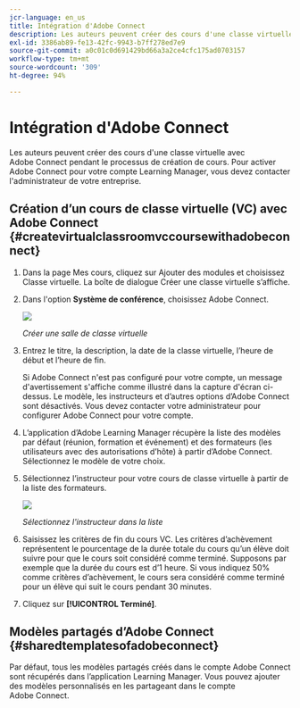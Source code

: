 ```yaml
---
jcr-language: en_us
title: Intégration d'Adobe Connect
description: Les auteurs peuvent créer des cours d'une classe virtuelle avec Adobe Connect pendant le processus de création de cours. Pour activer Adobe Connect pour votre compte Learning Manager, vous devez contacter l'administrateur de votre entreprise.
exl-id: 3386ab89-fe13-42fc-9943-b7ff278ed7e9
source-git-commit: a0c01c0d691429bd66a3a2ce4cfc175ad0703157
workflow-type: tm+mt
source-wordcount: '309'
ht-degree: 94%

---
```


# Intégration d&#39;Adobe Connect

Les auteurs peuvent créer des cours d&#39;une classe virtuelle avec Adobe Connect pendant le processus de création de cours. Pour activer Adobe Connect pour votre compte Learning Manager, vous devez contacter l&#39;administrateur de votre entreprise.

## Création d’un cours de classe virtuelle (VC) avec Adobe Connect {#createvirtualclassroomvccoursewithadobeconnect}

1. Dans la page Mes cours, cliquez sur Ajouter des modules et choisissez Classe virtuelle. La boîte de dialogue Créer une classe virtuelle s’affiche.
1. Dans l&#39;option **Système de conférence**, choisissez Adobe Connect.

   ![](assets/create-vc-author.png)

   *Créer une salle de classe virtuelle*

1. Entrez le titre, la description, la date de la classe virtuelle, l’heure de début et l’heure de fin.

   Si Adobe Connect n&#39;est pas configuré pour votre compte, un message d&#39;avertissement s&#39;affiche comme illustré dans la capture d&#39;écran ci-dessus. Le modèle, les instructeurs et d’autres options d’Adobe Connect sont désactivés. Vous devez contacter votre administrateur pour configurer Adobe Connect pour votre compte.

1. L’application d’Adobe Learning Manager récupère la liste des modèles par défaut (réunion, formation et événement) et des formateurs (les utilisateurs avec des autorisations d’hôte) à partir d’Adobe Connect. Sélectionnez le modèle de votre choix.
1. Sélectionnez l’instructeur pour votre cours de classe virtuelle à partir de la liste des formateurs.

   ![](assets/instructors-list-author.png)

   *Sélectionnez l&#39;instructeur dans la liste*

1. Saisissez les critères de fin du cours VC. Les critères d’achèvement représentent le pourcentage de la durée totale du cours qu’un élève doit suivre pour que le cours soit considéré comme terminé. Supposons par exemple que la durée du cours est d’1 heure. Si vous indiquez 50% comme critères d’achèvement, le cours sera considéré comme terminé pour un élève qui suit le cours pendant 30 minutes.
1. Cliquez sur **[!UICONTROL Terminé]**.

## Modèles partagés d’Adobe Connect {#sharedtemplatesofadobeconnect}

Par défaut, tous les modèles partagés créés dans le compte Adobe Connect sont récupérés dans l’application Learning Manager. Vous pouvez ajouter des modèles personnalisés en les partageant dans le compte Adobe Connect.
